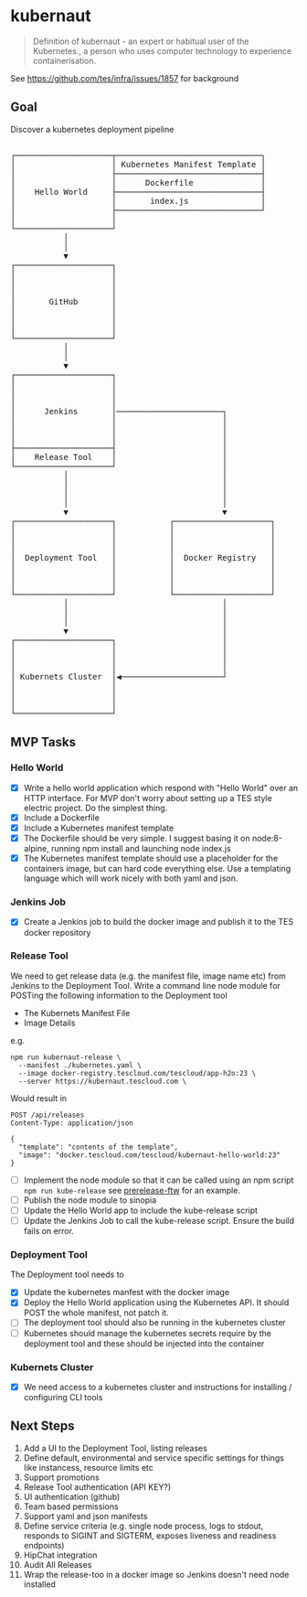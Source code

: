 # kubernaut
> Definition of kubernaut - an expert or habitual user of the Kubernetes., a person who uses computer technology to experience containerisation.

See https://github.com/tes/infra/issues/1857 for background

## Goal
Discover a kubernetes deployment pipeline

##
<pre>
┌────────────────────┬──────────────────────────────┐
│                    │ Kubernetes Manifest Template │
│                    ├──────────────────────────────┤
│                    │      Dockerfile              │
│    Hello World     ├──────────────────────────────┤
│                    │       index.js               │
│                    ├──────────────────────────────┘
│                    │
└────────────────────┘
           │
           │
           ▼
┌────────────────────┐
│                    │
│                    │
│                    │
│       GitHub       │
│                    │
│                    │
│                    │
└────────────────────┘
           │
           │
           ▼
┌────────────────────┐
│                    │
│                    │
│                    │
│      Jenkins       │──────────────────────┐
│                    │                      │
│                    │                      │
│                    │                      │
├────────────────────┤                      │
│    Release Tool    │                      │
└────────────────────┘                      │
           │                                │
           │                                │
           │                                │
           │                                │
           ▼                                ▼
┌────────────────────┐           ┌────────────────────┐
│                    │           │                    │
│                    │           │                    │
│                    │           │                    │
│  Deployment Tool   │           │  Docker Registry   │
│                    │           │                    │
│                    │           │                    │
│                    │           │                    │
└────────────────────┘           └────────────────────┘
           │                                │
           │                                │
           │                                │
           ▼                                │
┌────────────────────┐                      │
│                    │                      │
│                    │                      │
│                    │                      │
│ Kubernets Cluster  │◀─────────────────────┘
│                    │
│                    │
│                    │
└────────────────────┘
</pre>

## MVP Tasks
### Hello World
- [X] Write a hello world application which respond with "Hello World" over an HTTP interface. For MVP don't worry about setting up a TES style electric project. Do the simplest thing.
- [X] Include a Dockerfile
- [X] Include a Kubernetes manifest template
- [X] The Dockerfile should be very simple. I suggest basing it on node:8-alpine, running npm install and launching node index.js
- [X] The Kubernetes manifest template should use a placeholder for the containers image, but can hard code everything else. Use a templating language which will work nicely with both yaml and json.

### Jenkins Job
- [X] Create a Jenkins job to build the docker image and publish it to the TES docker repository

### Release Tool
We need to get release data (e.g. the manifest file, image name etc) from Jenkins to the Deployment Tool. Write a command line node module for POSTing the following information to the Deployment tool

* The Kubernets Manifest File
* Image Details

e.g.
```
npm run kubernaut-release \
  --manifest ./kubernetes.yaml \
  --image docker-registry.tescloud.com/tescloud/app-h2o:23 \
  --server https://kubernaut.tescloud.com \
```
Would result in
```
POST /api/releases
Content-Type: application/json

{
  "template": "contents of the template",
  "image": "docker.tescloud.com/tescloud/kubernaut-hello-world:23"
}
```
- [ ] Implement the node module so that it can be called using an npm script ```npm run kube-release``` see [prerelease-ftw](https://github.com/guidesmiths/prerelease-ftw) for an example.
- [ ] Publish the node module to sinopia
- [ ] Update the Hello World app to include the kube-release script
- [ ] Update the Jenkins Job to call the kube-release script. Ensure the build fails on error.

### Deployment Tool
The Deployment tool needs to
- [X] Update the kubernetes manfest with the docker image
- [X] Deploy the Hello World application using the Kubernetes API. It should POST the whole manifest, not patch it.
- [ ] The deployment tool should also be running in the kubernetes cluster
- [ ] Kubernetes should manage the kubernetes secrets require by the deployment tool and these should be injected into the container

### Kubernets Cluster
- [X] We need access to a kubernetes cluster and instructions for installing / configuring CLI tools



## Next Steps
1. Add a UI to the Deployment Tool, listing releases
1. Define default, environmental and service specific settings for things like instancess, resource limits etc
1. Support promotions
1. Release Tool authentication (API KEY?)
1. UI authentication (github)
1. Team based permissions
1. Support yaml and json manifests
1. Define service criteria (e.g. single node process, logs to stdout, responds to SIGINT and SIGTERM, exposes liveness and readiness endpoints)
1. HipChat integration
1. Audit All Releases
1. Wrap the release-too in a docker image so Jenkins doesn't need node installed
